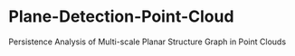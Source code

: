 # Plane-Detection-Point-Cloud
Persistence Analysis of Multi-scale Planar Structure Graph in Point Clouds
